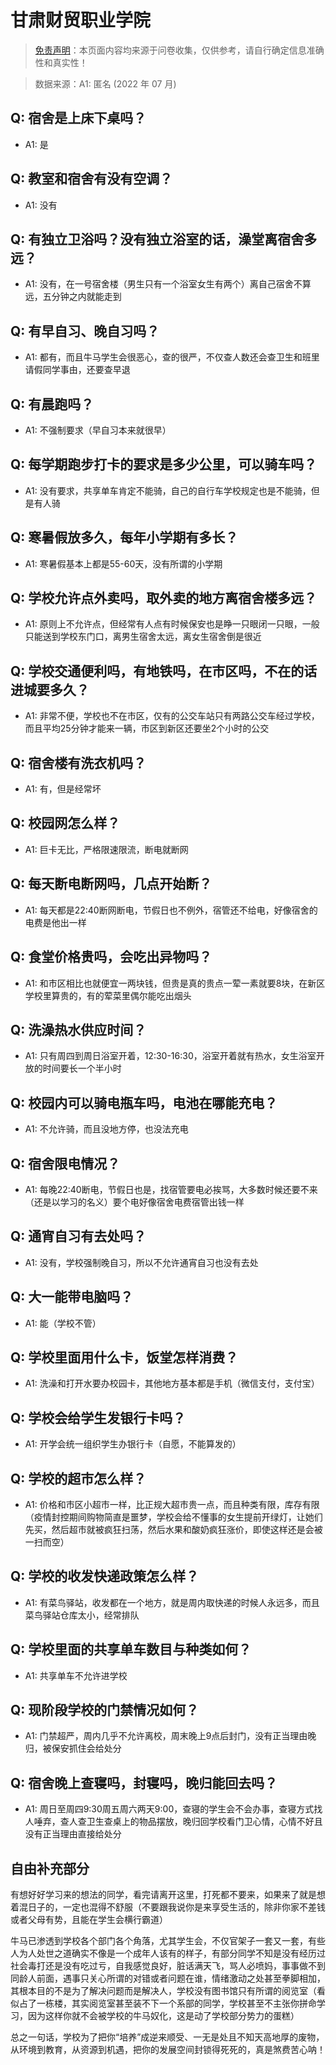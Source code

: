 # 甘肃财贸职业学院

> [免责声明](https://colleges.chat/#_3)：本页面内容均来源于问卷收集，仅供参考，请自行确定信息准确性和真实性！

> 数据来源：A1: 匿名 (2022 年 07 月)

## Q: 宿舍是上床下桌吗？

- A1: 是

## Q: 教室和宿舍有没有空调？

- A1: 没有

## Q: 有独立卫浴吗？没有独立浴室的话，澡堂离宿舍多远？

- A1: 没有，在一号宿舍楼（男生只有一个浴室女生有两个）离自己宿舍不算远，五分钟之内就能走到

## Q: 有早自习、晚自习吗？

- A1: 都有，而且牛马学生会很恶心，查的很严，不仅查人数还会查卫生和班里请假同学事由，还要查早退

## Q: 有晨跑吗？

- A1: 不强制要求（早自习本来就很早）

## Q: 每学期跑步打卡的要求是多少公里，可以骑车吗？

- A1: 没有要求，共享单车肯定不能骑，自己的自行车学校规定也是不能骑，但是有人骑

## Q: 寒暑假放多久，每年小学期有多长？

- A1: 寒暑假基本上都是55-60天，没有所谓的小学期

## Q: 学校允许点外卖吗，取外卖的地方离宿舍楼多远？

- A1: 原则上不允许点，但经常有人点有时候保安也是睁一只眼闭一只眼，一般只能送到学校东门口，离男生宿舍太远，离女生宿舍倒是很近

## Q: 学校交通便利吗，有地铁吗，在市区吗，不在的话进城要多久？

- A1: 非常不便，学校也不在市区，仅有的公交车站只有两路公交车经过学校，而且平均25分钟才能来一辆，市区到新区还要坐2个小时的公交

## Q: 宿舍楼有洗衣机吗？

- A1: 有，但是经常坏

## Q: 校园网怎么样？

- A1: 巨卡无比，严格限速限流，断电就断网

## Q: 每天断电断网吗，几点开始断？

- A1: 每天都是22:40断网断电，节假日也不例外，宿管还不给电，好像宿舍的电费是他出一样

## Q: 食堂价格贵吗，会吃出异物吗？

- A1: 和市区相比也就便宜一两块钱，但贵是真的贵点一荤一素就要8块，在新区学校里算贵的，有的荤菜里偶尔能吃出烟头

## Q: 洗澡热水供应时间？

- A1: 只有周四到周日浴室开着，12:30-16:30，浴室开着就有热水，女生浴室开放的时间要长一个半小时

## Q: 校园内可以骑电瓶车吗，电池在哪能充电？

- A1: 不允许骑，而且没地方停，也没法充电

## Q: 宿舍限电情况？

- A1: 每晚22:40断电，节假日也是，找宿管要电必挨骂，大多数时候还要不来（还是以学习的名义）要个电好像宿舍电费宿管出钱一样

## Q: 通宵自习有去处吗？

- A1: 没有，学校强制晚自习，所以不允许通宵自习也没有去处

## Q: 大一能带电脑吗？

- A1: 能（学校不管）

## Q: 学校里面用什么卡，饭堂怎样消费？

- A1: 洗澡和打开水要办校园卡，其他地方基本都是手机（微信支付，支付宝）

## Q: 学校会给学生发银行卡吗？

- A1: 开学会统一组织学生办银行卡（自愿，不能算发的）

## Q: 学校的超市怎么样？

- A1: 价格和市区小超市一样，比正规大超市贵一点，而且种类有限，库存有限（疫情封控期间购物简直是噩梦，学校会给不懂事的女生提前开绿灯，让她们先买，然后超市就被疯狂扫荡，然后水果和酸奶疯狂涨价，即使这样还是会被一扫而空）

## Q: 学校的收发快递政策怎么样？

- A1: 有菜鸟驿站，收发都在一个地方，就是周内取快递的时候人永远多，而且菜鸟驿站仓库太小，经常排队

## Q: 学校里面的共享单车数目与种类如何？

- A1: 共享单车不允许进学校

## Q: 现阶段学校的门禁情况如何？

- A1: 门禁超严，周内几乎不允许离校，周末晚上9点后封门，没有正当理由晚归，被保安抓住会给处分

## Q: 宿舍晚上查寝吗，封寝吗，晚归能回去吗？

- A1: 周日至周四9:30周五周六两天9:00，查寝的学生会不会办事，查寝方式找人唾弃，查人查卫生查桌上的物品摆放，晚归回学校看门卫心情，心情不好且没有正当理由直接给处分

## 自由补充部分

有想好好学习来的想法的同学，看完请离开这里，打死都不要来，如果来了就是想着混日子的，一定也混得不舒服（不要跟我说你是来享受生活的，除非你家不差钱或者父母有势，且能在学生会横行霸道）

牛马已渗透到学校各个部门各个角落，尤其学生会，不仅官架子一套又一套，有些人为人处世之道确实不像是一个成年人该有的样子，有部分同学不知是没有经历过社会毒打还是没有吃过亏，自我感觉良好，脏话满天飞，骂人必喷妈，事事做不到同龄人前面，遇事只关心所谓的对错或者问题在谁，情绪激动之处甚至拳脚相加，其根本目的不是为了解决问题而是解决人，学校没有图书馆只有所谓的阅览室（看似占了一栋楼，其实阅览室甚至装不下一个系部的同学，学校甚至不主张你拼命学习，因为这样你就不会被学校的牛马奴化，这是动了学校部分势力的蛋糕）

总之一句话，学校为了把你“培养”成逆来顺受、一无是处且不知天高地厚的废物，从环境到教育，从资源到机遇，把你的发展空间封锁得死死的，真是煞费苦心呐！